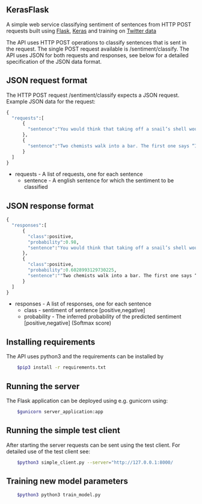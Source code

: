 ## KerasFlask
A simple web service classifying sentiment of sentences from HTTP POST requests built using [Flask](http://flask.pocoo.org/), [Keras](https://keras.io/) and training on [Twitter data](http://thinknook.com/wp-content/uploads/2012/09/Sentiment-Analysis-Dataset.zip)

The API uses HTTP POST operations to classify sentences that is sent in the request. The single POST request available is /sentiment/classify.
The API uses JSON for both requests and responses, see below for a detailed specification of the JSON data format.


## JSON request format
The HTTP POST request /sentiment/classify expects a JSON request. Example JSON data for the request:
```python
{
  "requests":[
      {
        "sentence":"You would think that taking off a snail’s shell would make it move faster, but it actually just makes it more sluggish."
      },
      {
        "sentence":"Two chemists walk into a bar. The first one says “I’ll have H2O”. The second one says “I’ll have H2O too”. The second one dies."
      }
  ]
}
```
* requests - A list of requests, one for each sentence
    * sentence - A english sentence for which the sentiment to be classified

## JSON response format
```python
{
  "responses":[
      {
        "class":positive,
        "probability":0.98,
        "sentence":"You would think that taking off a snail’s shell would make it move faster, but it actually just makes it more sluggish."
      },
      {
        "class":positive,
        "probability":0.6028993129730225,
        "sentence":""Two chemists walk into a bar. The first one says “I’ll have H2O”. The second one says “I’ll have H2O too”. The second one dies.""
      }
  ]
}
```
* responses - A list of responses, one for each sentence
    * class - sentiment of sentence [positive,negative]
    * probability - The inferred probability of the predicted sentiment [positive,negative] (Softmax score)

## Installing requirements
The API uses python3 and the requirements can be installed by

```bash
    $pip3 install -r requirements.txt
```

## Running the server
The Flask application can be deployed using e.g. gunicorn using:

```bash
    $gunicorn server_application:app
```

## Running the simple test client
After starting the server requests can be sent using the test client.
For detailed use of the test client see:

```bash
    $python3 simple_client.py --server="http://127.0.0.1:8000/
```



## Training new model parameters

```bash
    $python3 python3 train_model.py
```
